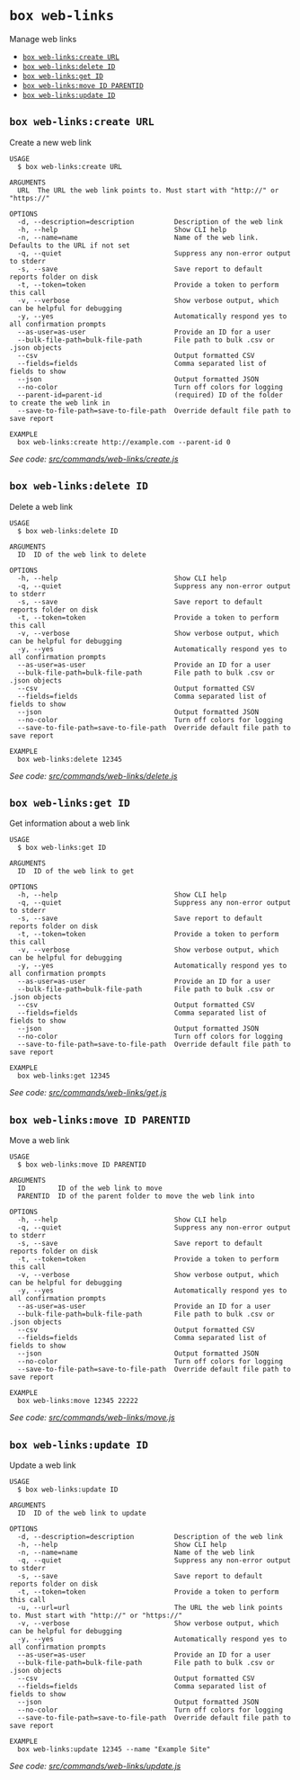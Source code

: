 `box web-links`
===============

Manage web links

* [`box web-links:create URL`](#box-web-linkscreate-url)
* [`box web-links:delete ID`](#box-web-linksdelete-id)
* [`box web-links:get ID`](#box-web-linksget-id)
* [`box web-links:move ID PARENTID`](#box-web-linksmove-id-parentid)
* [`box web-links:update ID`](#box-web-linksupdate-id)

## `box web-links:create URL`

Create a new web link

```
USAGE
  $ box web-links:create URL

ARGUMENTS
  URL  The URL the web link points to. Must start with "http://" or "https://"

OPTIONS
  -d, --description=description          Description of the web link
  -h, --help                             Show CLI help
  -n, --name=name                        Name of the web link. Defaults to the URL if not set
  -q, --quiet                            Suppress any non-error output to stderr
  -s, --save                             Save report to default reports folder on disk
  -t, --token=token                      Provide a token to perform this call
  -v, --verbose                          Show verbose output, which can be helpful for debugging
  -y, --yes                              Automatically respond yes to all confirmation prompts
  --as-user=as-user                      Provide an ID for a user
  --bulk-file-path=bulk-file-path        File path to bulk .csv or .json objects
  --csv                                  Output formatted CSV
  --fields=fields                        Comma separated list of fields to show
  --json                                 Output formatted JSON
  --no-color                             Turn off colors for logging
  --parent-id=parent-id                  (required) ID of the folder to create the web link in
  --save-to-file-path=save-to-file-path  Override default file path to save report

EXAMPLE
  box web-links:create http://example.com --parent-id 0
```

_See code: [src/commands/web-links/create.js](https://github.com/box/boxcli/blob/v3.14.1/src/commands/web-links/create.js)_

## `box web-links:delete ID`

Delete a web link

```
USAGE
  $ box web-links:delete ID

ARGUMENTS
  ID  ID of the web link to delete

OPTIONS
  -h, --help                             Show CLI help
  -q, --quiet                            Suppress any non-error output to stderr
  -s, --save                             Save report to default reports folder on disk
  -t, --token=token                      Provide a token to perform this call
  -v, --verbose                          Show verbose output, which can be helpful for debugging
  -y, --yes                              Automatically respond yes to all confirmation prompts
  --as-user=as-user                      Provide an ID for a user
  --bulk-file-path=bulk-file-path        File path to bulk .csv or .json objects
  --csv                                  Output formatted CSV
  --fields=fields                        Comma separated list of fields to show
  --json                                 Output formatted JSON
  --no-color                             Turn off colors for logging
  --save-to-file-path=save-to-file-path  Override default file path to save report

EXAMPLE
  box web-links:delete 12345
```

_See code: [src/commands/web-links/delete.js](https://github.com/box/boxcli/blob/v3.14.1/src/commands/web-links/delete.js)_

## `box web-links:get ID`

Get information about a web link

```
USAGE
  $ box web-links:get ID

ARGUMENTS
  ID  ID of the web link to get

OPTIONS
  -h, --help                             Show CLI help
  -q, --quiet                            Suppress any non-error output to stderr
  -s, --save                             Save report to default reports folder on disk
  -t, --token=token                      Provide a token to perform this call
  -v, --verbose                          Show verbose output, which can be helpful for debugging
  -y, --yes                              Automatically respond yes to all confirmation prompts
  --as-user=as-user                      Provide an ID for a user
  --bulk-file-path=bulk-file-path        File path to bulk .csv or .json objects
  --csv                                  Output formatted CSV
  --fields=fields                        Comma separated list of fields to show
  --json                                 Output formatted JSON
  --no-color                             Turn off colors for logging
  --save-to-file-path=save-to-file-path  Override default file path to save report

EXAMPLE
  box web-links:get 12345
```

_See code: [src/commands/web-links/get.js](https://github.com/box/boxcli/blob/v3.14.1/src/commands/web-links/get.js)_

## `box web-links:move ID PARENTID`

Move a web link

```
USAGE
  $ box web-links:move ID PARENTID

ARGUMENTS
  ID        ID of the web link to move
  PARENTID  ID of the parent folder to move the web link into

OPTIONS
  -h, --help                             Show CLI help
  -q, --quiet                            Suppress any non-error output to stderr
  -s, --save                             Save report to default reports folder on disk
  -t, --token=token                      Provide a token to perform this call
  -v, --verbose                          Show verbose output, which can be helpful for debugging
  -y, --yes                              Automatically respond yes to all confirmation prompts
  --as-user=as-user                      Provide an ID for a user
  --bulk-file-path=bulk-file-path        File path to bulk .csv or .json objects
  --csv                                  Output formatted CSV
  --fields=fields                        Comma separated list of fields to show
  --json                                 Output formatted JSON
  --no-color                             Turn off colors for logging
  --save-to-file-path=save-to-file-path  Override default file path to save report

EXAMPLE
  box web-links:move 12345 22222
```

_See code: [src/commands/web-links/move.js](https://github.com/box/boxcli/blob/v3.14.1/src/commands/web-links/move.js)_

## `box web-links:update ID`

Update a web link

```
USAGE
  $ box web-links:update ID

ARGUMENTS
  ID  ID of the web link to update

OPTIONS
  -d, --description=description          Description of the web link
  -h, --help                             Show CLI help
  -n, --name=name                        Name of the web link
  -q, --quiet                            Suppress any non-error output to stderr
  -s, --save                             Save report to default reports folder on disk
  -t, --token=token                      Provide a token to perform this call
  -u, --url=url                          The URL the web link points to. Must start with "http://" or "https://"
  -v, --verbose                          Show verbose output, which can be helpful for debugging
  -y, --yes                              Automatically respond yes to all confirmation prompts
  --as-user=as-user                      Provide an ID for a user
  --bulk-file-path=bulk-file-path        File path to bulk .csv or .json objects
  --csv                                  Output formatted CSV
  --fields=fields                        Comma separated list of fields to show
  --json                                 Output formatted JSON
  --no-color                             Turn off colors for logging
  --save-to-file-path=save-to-file-path  Override default file path to save report

EXAMPLE
  box web-links:update 12345 --name "Example Site"
```

_See code: [src/commands/web-links/update.js](https://github.com/box/boxcli/blob/v3.14.1/src/commands/web-links/update.js)_
